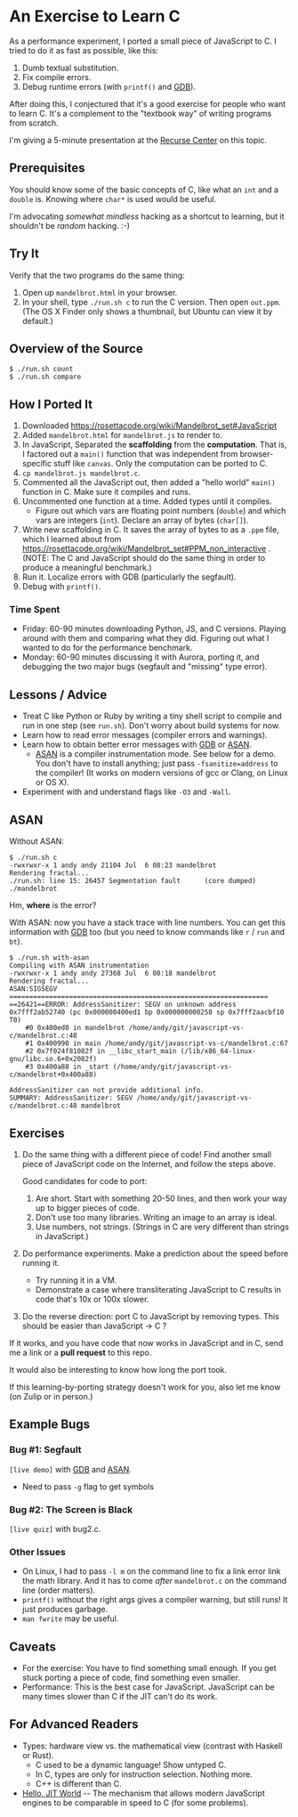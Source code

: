 An Exercise to Learn C
======================

As a performance experiment, I ported a small piece of JavaScript to C.  I
tried to do it as fast as possible, like this:

1. Dumb textual substitution.
2. Fix compile errors.
3. Debug runtime errors (with `printf()` and [GDB][]).

After doing this, I conjectured that it's a good exercise for people who
want to learn C.  It's a complement to the "textbook way" of writing programs
from scratch.

I'm giving a 5-minute presentation at the [Recurse
Center](https://www.recurse.com/) on this topic.

## Prerequisites

You should know some of the basic concepts of C, like what an `int` and a
`double` is.  Knowing where `char*` is used would be useful.

I'm advocating *somewhat mindless* hacking as a shortcut to learning, but it
shouldn't be *random* hacking. :-)

## Try It

Verify that the two programs do the same thing:

1. Open up `mandelbrot.html` in your browser.
2. In your shell, type `./run.sh c` to run the C version.  Then open
   `out.ppm`. (The OS X Finder only shows a thumbnail, but Ubuntu can view it
   by default.)

## Overview of the Source

    $ ./run.sh count
    $ ./run.sh compare

## How I Ported It

1. Downloaded https://rosettacode.org/wiki/Mandelbrot_set#JavaScript 
2. Added `mandelbrot.html` for `mandelbrot.js` to render to.
3. In JavaScript, Separated the **scaffolding** from the **computation**.
   That is, I factored out a `main()` function that was independent from
   browser-specific stuff like `canvas`.  Only the computation can be ported
   to C.
4. `cp mandelbrot.js mandelbrot.c`.
5. Commented all the JavaScript out, then added a "hello world" `main()`
   function in C.  Make sure it compiles and runs.
6. Uncommented one function at a time.  Added types until it compiles.
   - Figure out which vars are floating point numbers (`double`) and which
     vars are integers (`int`).  Declare an array of bytes (`char[]`).
7. Write new scaffolding in C.  It saves the array of bytes to as a `.ppm`
   file, which I learned about from
   https://rosettacode.org/wiki/Mandelbrot_set#PPM_non_interactive .  (NOTE:
   The C and JavaScript should do the same thing in order to produce a
   meaningful benchmark.)
8. Run it.  Localize errors with GDB (particularly the segfault).
9. Debug with `printf()`.

### Time Spent

- Friday: 60-90 minutes downloading Python, JS, and C versions.  Playing
  around with them and comparing what they did.  Figuring out what I wanted to
  do for the performance benchmark.
- Monday: 60-90 minutes discussing it with Aurora, porting it, and debugging
  the two major bugs (segfault and "missing" type error).

## Lessons / Advice

- Treat C like Python or Ruby by writing a tiny shell script to compile and run
  in one step (see `run.sh`).  Don't worry about build systems for now.
- Learn how to read error messages (compiler errors and warnings).
- Learn how to obtain better error messages with [GDB][] or [ASAN][].
  - [ASAN][] is a compiler instrumentation mode.  See below for a demo.  You
    don't have to install anything; just pass `-fsanitize=address` to the
    compiler!  (It works on modern versions of gcc or Clang, on Linux or OS X).
- Experiment with and understand flags like `-O3` and `-Wall`.

## ASAN

Without ASAN:

    $ ./run.sh c
    -rwxrwxr-x 1 andy andy 21104 Jul  6 08:23 mandelbrot
    Rendering fractal...
    ./run.sh: line 15: 26457 Segmentation fault      (core dumped) ./mandelbrot

Hm, **where** is the error?

With ASAN: now you have a stack trace with line numbers.  You can get this
information with [GDB][] too (but you need to know commands like `r` / `run`
and `bt`).

    $ ./run.sh with-asan
    Compiling with ASAN instrumentation
    -rwxrwxr-x 1 andy andy 27368 Jul  6 08:18 mandelbrot
    Rendering fractal...
    ASAN:SIGSEGV
    =================================================================
    ==26421==ERROR: AddressSanitizer: SEGV on unknown address 0x7fff2ab52740 (pc 0x000000400ed1 bp 0x000000000258 sp 0x7fff2aacbf10 T0)
        #0 0x400ed0 in mandelbrot /home/andy/git/javascript-vs-c/mandelbrot.c:48
        #1 0x400990 in main /home/andy/git/javascript-vs-c/mandelbrot.c:67
        #2 0x7f024f81082f in __libc_start_main (/lib/x86_64-linux-gnu/libc.so.6+0x2082f)
        #3 0x400a88 in _start (/home/andy/git/javascript-vs-c/mandelbrot+0x400a88)

    AddressSanitizer can not provide additional info.
    SUMMARY: AddressSanitizer: SEGV /home/andy/git/javascript-vs-c/mandelbrot.c:48 mandelbrot

## Exercises

1. Do the same thing with a different piece of code!  Find another small piece
   of JavaScript code on the Internet, and follow the steps above.
   
   Good candidates for code to port:

   1. Are short.  Start with something 20-50 lines, and then work your way up
      to bigger pieces of code.
   1. Don't use too many libraries.  Writing an image to an array is ideal.
   1. Use numbers, not strings.  (Strings in C are very different than strings
     in JavaScript.)

2. Do performance experiments.  Make a prediction about the speed before
   running it.
   - Try running it in a VM.
   - Demonstrate a case where transliterating JavaScript to C results in code
     that's 10x or 100x slower.

3. Do the reverse direction: port C to JavaScript by removing types.  This
   should be easier than JavaScript -> C ?

If it works, and you have code that now works in JavaScript and in C, send me
a link or a **pull request** to this repo.
   
It would also be interesting to know how long the port took.

If this learning-by-porting strategy doesn't work for you, also let me know
(on Zulip or in person.)

## Example Bugs

### Bug #1: Segfault

`[live demo]` with [GDB][] and [ASAN][].

- Need to pass `-g` flag to get symbols

### Bug #2: The Screen is Black

`[live quiz]` with bug2.c.

### Other Issues

- On Linux, I had to pass `-l m` on the command line to fix a link error link
  the math library.  And it has to come *after* `mandelbrot.c` on the command
  line (order matters).
- `printf()` without the right args gives a compiler warning, but still runs!
  It just produces garbage.
- `man fwrite` may be useful.

## Caveats

- For the exercise: You have to find something small enough.  If you get stuck
  porting a piece of code, find something even smaller.
- Performance: This is the best case for JavaScript.  JavaScript can be many
  times slower than C if the JIT can't do its work.

## For Advanced Readers

- Types: hardware view vs. the mathematical view (contrast with Haskell or
  Rust).
  - C used to be a dynamic language! Show untyped C.
  - In C, types are only for instruction selection.  Nothing more.
  - C++ is different than C.
- [Hello, JIT
  World](http://blog.reverberate.org/2012/12/hello-jit-world-joy-of-simple-jits.html)
  -- The mechanism that allows modern JavaScript engines to be comparable in
  speed to C (for some problems).

[GDB]: https://beej.us/guide/bggdb/

[ASAN]: https://github.com/google/sanitizers/wiki/AddressSanitizer
